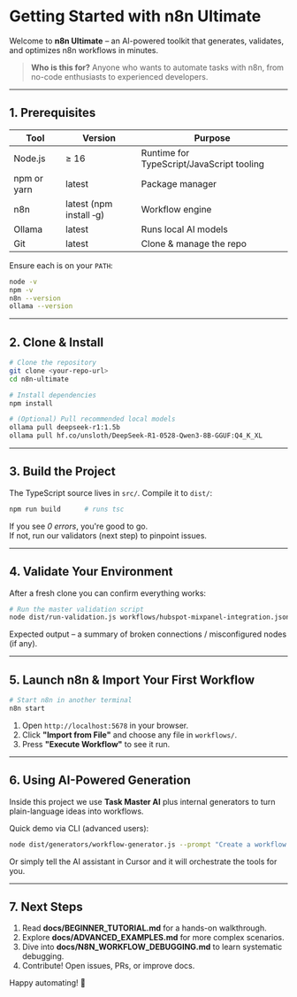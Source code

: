 # Getting Started with n8n Ultimate

Welcome to **n8n Ultimate** – an AI-powered toolkit that generates, validates, and optimizes n8n workflows in minutes.

> **Who is this for?**  Anyone who wants to automate tasks with n8n, from no-code enthusiasts to experienced developers.

---

## 1. Prerequisites

| Tool | Version | Purpose |
|------|---------|---------|
| Node.js | ≥ 16 | Runtime for TypeScript/JavaScript tooling |
| npm or yarn | latest | Package manager |
| n8n | latest (npm install ‑g) | Workflow engine |
| Ollama | latest | Runs local AI models |
| Git | latest | Clone & manage the repo |

Ensure each is on your `PATH`:
```bash
node -v
npm -v
n8n --version
ollama --version
```

---

## 2. Clone & Install

```bash
# Clone the repository
git clone <your-repo-url>
cd n8n-ultimate

# Install dependencies
npm install

# (Optional) Pull recommended local models
ollama pull deepseek-r1:1.5b
ollama pull hf.co/unsloth/DeepSeek-R1-0528-Qwen3-8B-GGUF:Q4_K_XL
```

---

## 3. Build the Project

The TypeScript source lives in `src/`. Compile it to `dist/`:
```bash
npm run build      # runs tsc
```
If you see _0 errors_, you're good to go.  
If not, run our validators (next step) to pinpoint issues.

---

## 4. Validate Your Environment

After a fresh clone you can confirm everything works:
```bash
# Run the master validation script
node dist/run-validation.js workflows/hubspot-mixpanel-integration.json
```
Expected output – a summary of broken connections / misconfigured nodes (if any).

---

## 5. Launch n8n & Import Your First Workflow

```bash
# Start n8n in another terminal
n8n start
```

1. Open `http://localhost:5678` in your browser.  
2. Click **"Import from File"** and choose any file in `workflows/`.  
3. Press **"Execute Workflow"** to see it run.

---

## 6. Using AI-Powered Generation

Inside this project we use **Task Master AI** plus internal generators to turn plain-language ideas into workflows.

Quick demo via CLI (advanced users):
```bash
node dist/generators/workflow-generator.js --prompt "Create a workflow that fetches RSS feed items and posts them to Slack"
```
Or simply tell the AI assistant in Cursor and it will orchestrate the tools for you.

---

## 7. Next Steps

1. Read **docs/BEGINNER_TUTORIAL.md** for a hands-on walkthrough.  
2. Explore **docs/ADVANCED_EXAMPLES.md** for more complex scenarios.  
3. Dive into **docs/N8N_WORKFLOW_DEBUGGING.md** to learn systematic debugging.  
4. Contribute! Open issues, PRs, or improve docs.

Happy automating! 🚀 